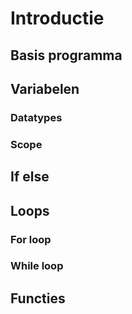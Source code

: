 # Introductie

## Basis programma

## Variabelen

### Datatypes

### Scope

## If else

## Loops

### For loop

### While loop

## Functies